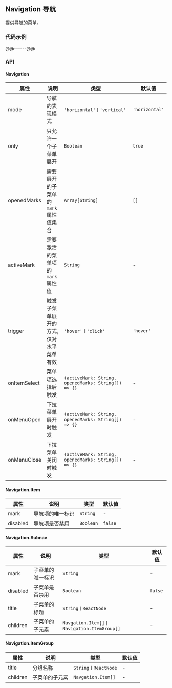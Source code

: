 ## Navigation 导航
提供导航的菜单。
### 代码示例
@@------@@
### API
#### Navigation
属性 | 说明 | 类型 | 默认值
-----|------| ---- | ---
mode | 导航的表现模式 | ```'horizontal'丨'vertical'``` | ```'horizontal'```
only | 只允许一个子菜单展开 | ```Boolean``` | ```true```
openedMarks | 需要展开的子菜单的```mark```属性值集合 | ```Array[String]``` | ```[]```
activeMark | 需要激活的菜单项的```mark```属性值 | ```String``` | -
trigger | 触发子菜单展开的方式, 仅对水平菜单有效 | ```'hover'丨'click'``` | ```'hover'```
onItemSelect | 菜单项选择后触发 | ```(activeMark: String, openedMarks: String[]) => {}``` | -
onMenuOpen | 下拉菜单展开时触发 | ```(activeMark: String, openedMarks: String[]) => {}``` | -
onMenuClose | 下拉菜单关闭时触发 | ```(activeMark: String, openedMarks: String[]) => {}``` | -

#### Navigation.Item
属性 | 说明 | 类型 | 默认值
-----|------| ---- | ---
mark | 导航项的唯一标识 | ```String``` | -
disabled | 导航项是否禁用 | ```Boolean``` | ```false```

#### Navigation.Subnav
属性 | 说明 | 类型 | 默认值
-----|------| ---- | ---
mark | 子菜单的唯一标识 | ```String``` | -
disabled | 子菜单是否禁用 | ```Boolean``` | ```false```
title | 子菜单的标题 | ```String丨ReactNode``` | -
children | 子菜单的子元素 |  ```Navgation.Item[]丨Navigation.ItemGroup[]``` | -

#### Navigation.ItemGroup
属性 | 说明 | 类型 | 默认值
-----|------| ---- | ---
title | 分组名称 | ```String丨ReactNode``` | -
children | 子菜单的子元素 |  ```Navgation.Item[]``` | -
